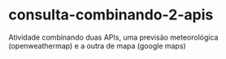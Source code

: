 # consulta-combinando-2-apis

Atividade combinando duas APIs, uma previsão meteorológica (openweathermap) e a outra de mapa (google maps)
